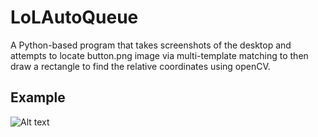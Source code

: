 # LoLAutoQueue
 A Python-based program that takes screenshots of the desktop and attempts to locate button.png image via multi-template matching to then draw a rectangle to find the relative coordinates using openCV.
## Example
![Alt text](https://i.imgur.com/WU78218.png)
